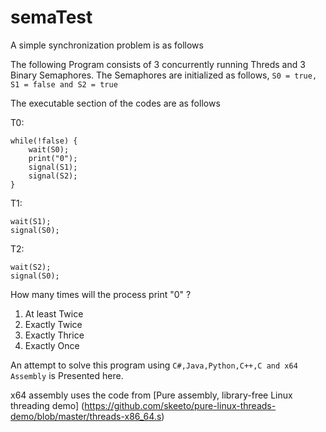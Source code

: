 # semaTest
A simple synchronization problem is as follows

The following Program consists of 3 concurrently running Threds and 3 Binary Semaphores.
The Semaphores are initialized as follows, ```S0 = true, S1 = false and S2 = true```

The executable section of the codes are as follows

T0:
	
	while(!false) {
		wait(S0);
		print("0");
		signal(S1);
		signal(S2);
	}
	
T1:

	wait(S1);
	signal(S0);

T2:

	wait(S2);
	signal(S0);


How many times will the process print "0" ?

1. At least Twice
2. Exactly Twice
3. Exactly Thrice
4. Exactly Once


An attempt to solve this program using ```C#,Java,Python,C++,C and x64 Assembly``` is Presented here.

x64 assembly uses the code from [Pure assembly, library-free Linux threading demo] (https://github.com/skeeto/pure-linux-threads-demo/blob/master/threads-x86_64.s)
